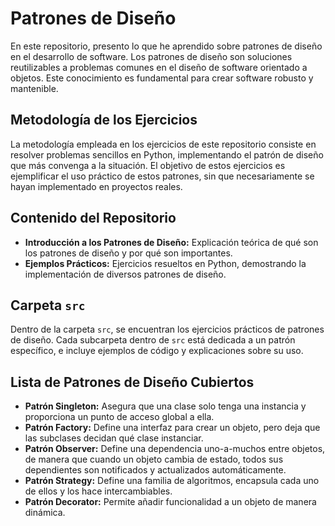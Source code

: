 # Patrones de Diseño

En este repositorio, presento lo que he aprendido sobre patrones de diseño en el desarrollo de software. Los patrones de diseño son soluciones reutilizables a problemas comunes en el diseño de software orientado a objetos. Este conocimiento es fundamental para crear software robusto y mantenible.

## Metodología de los Ejercicios

La metodología empleada en los ejercicios de este repositorio consiste en resolver problemas sencillos en Python, implementando el patrón de diseño que más convenga a la situación. El objetivo de estos ejercicios es ejemplificar el uso práctico de estos patrones, sin que necesariamente se hayan implementado en proyectos reales.

## Contenido del Repositorio

- **Introducción a los Patrones de Diseño:** Explicación teórica de qué son los patrones de diseño y por qué son importantes.
- **Ejemplos Prácticos:** Ejercicios resueltos en Python, demostrando la implementación de diversos patrones de diseño.

## Carpeta `src`

Dentro de la carpeta `src`, se encuentran los ejercicios prácticos de patrones de diseño. Cada subcarpeta dentro de `src` está dedicada a un patrón específico, e incluye ejemplos de código y explicaciones sobre su uso.

## Lista de Patrones de Diseño Cubiertos

- **Patrón Singleton:** Asegura que una clase solo tenga una instancia y proporciona un punto de acceso global a ella.
- **Patrón Factory:** Define una interfaz para crear un objeto, pero deja que las subclases decidan qué clase instanciar.
- **Patrón Observer:** Define una dependencia uno-a-muchos entre objetos, de manera que cuando un objeto cambia de estado, todos sus dependientes son notificados y actualizados automáticamente.
- **Patrón Strategy:** Define una familia de algoritmos, encapsula cada uno de ellos y los hace intercambiables.
- **Patrón Decorator:** Permite añadir funcionalidad a un objeto de manera dinámica.


